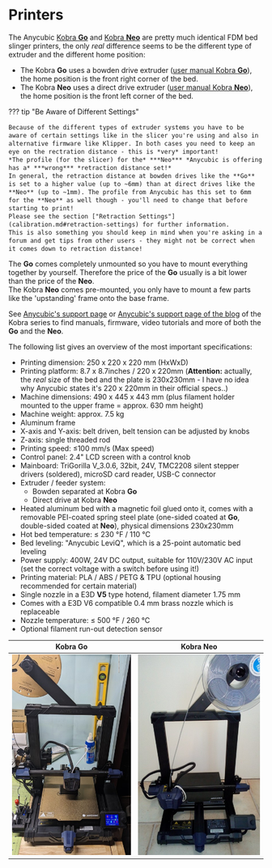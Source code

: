 <link rel=”manifest” href=”docs/manifest.webmanifest”>

# Printers
The Anycubic [Kobra **Go**](https://www.anycubic.com/collections/3d-printers/products/kobra-go) and [Kobra **Neo**](https://www.anycubic.com/collections/3d-printers/products/kobra-neo) are pretty much identical FDM bed slinger printers, the only *real* difference seems to be the different type of extruder and the different home position:  
  
- The Kobra **Go** uses a bowden drive extruder ([user manual Kobra **Go**](https://cdn.shopify.com/s/files/1/0245/5519/2380/files/Anycubic_Kobra_Go_User_Manual_221102_V0.0.4.pdf?v=1667812989)), the home position is the front right corner of the bed.  
- The Kobra **Neo** uses a direct drive extruder ([user manual Kobra **Neo**](https://cdn.shopify.com/s/files/1/0245/5519/2380/files/Anycubic_Kobra_Neo_20230109_V0.1.0_English.pdf?v=1673859391)), the home position is the front left corner of the bed.  
  
??? tip "Be Aware of Different Settings"

    Because of the different types of extruder systems you have to be aware of certain settings like in the slicer you're using and also in alternative firmware like Klipper. In both cases you need to keep an eye on the rectration distance - this is *very* important!  
    *The profile (for the slicer) for the* ***Neo*** *Anycubic is offering has a* ***wrong*** *retraction distance set!*  
    In general, the retraction distance at bowden drives like the **Go** is set to a higher value (up to ~6mm) than at direct drives like the **Neo** (up to ~1mm). The profile from Anycubic has this set to 6mm for the **Neo** as well though - you'll need to change that before starting to print!  
    Please see the section ["Retraction Settings"](calibration.md#retraction-settings) for further information.  
    This is also something you should keep in mind when you're asking in a forum and get tips from other users - they might not be correct when it comes down to retraction distance!  
   
<!---
    - If you want to use other *firmware* than the stock one like Klipper and you're looking out for about how other users set the configuration, be aware of the fact that the **Go** has its home position with the printhead above the right front corner and the **Neo** at the left front corner of the bed (which is driven completely to the back at that time).    
-->
    
The **Go** comes completely unmounted so you have to mount everything together by yourself. Therefore the price of the **Go** usually is a bit lower than the price of the **Neo**.  
The Kobra **Neo** comes pre-mounted, you only have to mount a few parts like the 'upstanding' frame onto the base frame.  
  
See [Anycubic's support page](https://www.anycubic.com/pages/firmware-software) or [Anycubic's support page of the blog](https://www.anycubic.com/blogs/news/all-you-need-to-know-about-kobra-series) of the Kobra series to find manuals, firmware, video tutorials and more of both the **Go** and the **Neo**.    
  
The following list gives an overview of the most important specifications:    
  
- Printing dimension: 250 x 220 x 220 mm (HxWxD) 
- Printing platform: 8.7 x 8.7inches / 220 x 220mm (**Attention:** actually, the *real* size of the bed and the plate is 230x230mm - I have no idea why Anycubic states it's 220 x 220mm in their official specs..) 
- Machine dimensions: 490 x 445 x 443 mm (plus filament holder mounted to the upper frame = approx. 630 mm height) 
- Machine weight: approx. 7.5 kg  
- Aluminum frame  
- X-axis and Y-axis: belt driven, belt tension can be adjusted by knobs  
- Z-axis: single threaded rod  
- Printing speed: ≤100 mm/s (Max speed)  
- Control panel: 2.4" LCD screen with a control knob  
- Mainboard: TriGorilla V_3.0.6, 32bit, 24V, TMC2208 silent stepper drivers (soldered), microSD card reader, USB-C connector 
- Extruder / feeder system:  
    - Bowden separated at Kobra **Go**  
    - Direct drive at Kobra **Neo**  
- Heated aluminum bed with a magnetic foil glued onto it, comes with a removable PEI-coated spring steel plate (one-sided coated at **Go**, double-sided coated at **Neo**), physical dimensions 230x230mm  
- Hot bed temperature: ≤ 230 °F / 110 °C  
- Bed leveling: "Anycubic LeviQ", which is a 25-point automatic bed leveling  
- Power supply: 400W, 24V DC output, suitable for 110V/230V AC input (set the correct voltage with a switch before using it!)
- Printing material: PLA / ABS / PETG & TPU (optional housing recommended for certain material)  
- Single nozzle in a E3D **V5** type hotend, filament diameter 1.75 mm  
- Comes with a E3D V6 compatible 0.4 mm brass nozzle which is replaceable  
- Nozzle temperature: ≤ 500 °F / 260 °C  
- Optional filament run-out detection sensor  

  
| Kobra **Go** | Kobra **Neo** |
|--------------|---------------|
| ![Kobra Go](assets/images/printers_go_web.jpg) | ![Kobra Neo](assets/images/printers_neo_web.jpg) | 

